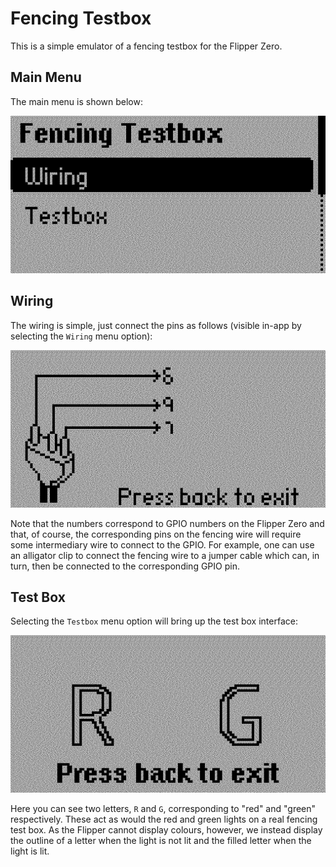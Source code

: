 # Fencing Testbox
This is a simple emulator of a fencing testbox for the Flipper Zero.

## Main Menu
The main menu is shown below:

![main](screenshots/main_page.png)

## Wiring
The wiring is simple, just connect the pins as follows (visible in-app by selecting the `Wiring` menu option):

![wiring](screenshots/wiring.png)

Note that the numbers correspond to GPIO numbers on the Flipper Zero and that, of course, the corresponding pins on the
fencing wire will require some intermediary wire to connect to the GPIO. 
For example, one can use an alligator clip to connect the fencing wire to a jumper cable which can, in turn, then be 
connected to the corresponding GPIO pin.

## Test Box
Selecting the `Testbox` menu option will bring up the test box interface:

![testbox](screenshots/testbox.png)

Here you can see two letters, `R` and `G`, corresponding to "red" and "green" respectively.
These act as would the red and green lights on a real fencing test box.
As the Flipper cannot display colours, however, we instead display the outline of a letter when the light 
is not lit and the filled letter when the light is lit.
